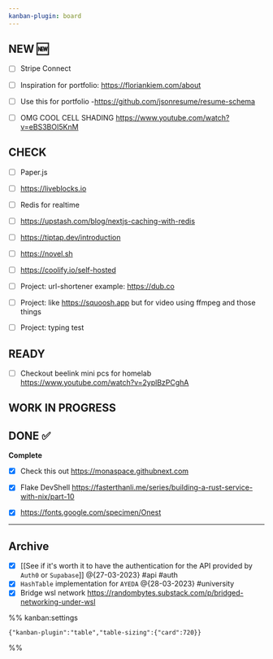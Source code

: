 ```yaml
---
kanban-plugin: board
---
```


## NEW :new:

- [ ] Stripe Connect
- [ ] Inspiration for portfolio: https://floriankiem.com/about
- [ ] Use this for portfolio -https://github.com/jsonresume/resume-schema
- [ ] OMG COOL CELL SHADING https://www.youtube.com/watch?v=eBS3BOI5KnM


## CHECK

- [ ] Paper.js
- [ ] https://liveblocks.io
- [ ] Redis for realtime
- [ ] https://upstash.com/blog/nextjs-caching-with-redis
- [ ] https://tiptap.dev/introduction
- [ ] https://novel.sh
- [ ] https://coolify.io/self-hosted
- [ ] Project: url-shortener
	example: https://dub.co
- [ ] Project: like https://squoosh.app but for video using ffmpeg and those things
- [ ] Project: typing test


## READY

- [ ] Checkout beelink mini pcs for homelab
	https://www.youtube.com/watch?v=2yplBzPCghA


## WORK IN PROGRESS



## DONE :white_check_mark:

**Complete**
- [x] Check this out https://monaspace.githubnext.com
- [x] Flake DevShell https://fasterthanli.me/series/building-a-rust-service-with-nix/part-10
- [x] https://fonts.google.com/specimen/Onest


***

## Archive

- [x] [[See if it's worth it to have the authentication for the API provided by `Auth0` or  `Supabase`]] @{27-03-2023} #api #auth
- [x] `HashTable` implementation for `AYEDA`  @{28-03-2023} #university
- [x] Bridge wsl network https://randombytes.substack.com/p/bridged-networking-under-wsl

%% kanban:settings
```
{"kanban-plugin":"table","table-sizing":{"card":720}}
```
%%